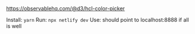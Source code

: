 https://observablehq.com/@d3/hcl-color-picker

Install: `yarn`
Run: `npx netlify dev`
Use: should point to localhost:8888 if all is well

